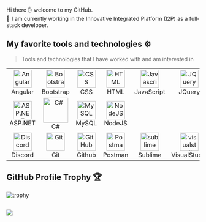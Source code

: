 <p align="justify"> 
Hi there ✋ welcome to my GitHub. <br>
🔭 I am currently working in the Innovative Integrated Platform (I2P) as a full-stack developer.
</p>

## My favorite tools and technologies ⚙️ 

> Tools and technologies that I have worked with and am interested in

<table>
  <!-- Frontend (A-Z) -->
  <tr>
    <td align="center" width="96">
      <img src="https://skillicons.dev/icons?i=angular" width="48" height="48" alt="Angular" />
      <br>Angular
    </td>
    <td align="center" width="96">
      <img src="https://skillicons.dev/icons?i=bootstrap" width="48" height="48" alt="Bootstrap" />
      <br>Bootstrap
    </td>
    <td align="center" width="96">
      <img src="https://skillicons.dev/icons?i=css" width="48" height="48" alt="CSS" />
      <br>CSS
    </td>
    <td align="center" width="96">
      <img src="https://skillicons.dev/icons?i=html" width="48" height="48" alt="HTML" />
      <br>HTML
    </td>
    <td align="center" width="96">
      <img src="https://techstack-generator.vercel.app/js-icon.svg" alt="Javascript" width="48" height="48" />
      <br>JavaScript
    </td>
    <td align="center" width="96">
      <img src="https://skillicons.dev/icons?i=jquery" width="48" height="48" alt="JQuery" />
      <br>JQuery
    </td>
    <td align="center" width="96">
      <img src="https://skillicons.dev/icons?i=pug" width="48" height="48" alt="Pug" />
      <br>Pug
    </td>
    <td align="center" width="96">
      <img src="https://user-images.githubusercontent.com/25181517/183890598-19a0ac2d-e88a-4005-a8df-1ee36782fde1.png" width="48" height="48" alt="TypeScript" />
      <br>TypeScript
    </td>
  </tr>

  <!-- Backend (A-Z) -->
  <tr>
  <td align="center" width="96">
    <img src="https://skillicons.dev/icons?i=dotnet" width="48" height="48" alt="ASP.NET" />
    <br>ASP.NET
  </td>
  <td align="center" width="96">
    <img src="https://techstack-generator.vercel.app/csharp-icon.svg" alt="C#" width="65" height="65" />
    <br>C#
  </td>
  <td align="center" width="96">
    <img src="https://techstack-generator.vercel.app/mysql-icon.svg" alt="MySQL" width="48" height="48" />
    <br>MySQL
  </td>
  <td align="center" width="96">
    <img src="https://skillicons.dev/icons?i=nodejs" width="48" height="48" alt="NodeJS" />
    <br>NodeJS
  </td>
</tr>


  <!-- Tools / Technologies (A-Z) -->
  <tr>
  <td align="center" width="96">
    <img src="https://skillicons.dev/icons?i=discord" width="48" height="48" alt="Discord" />
    <br>Discord
  </td>
  <td align="center" width="96">
    <img src="https://user-images.githubusercontent.com/25181517/192108372-f71d70ac-7ae6-4c0d-8395-51d8870c2ef0.png" width="48" height="48" alt="Git" />
    <br>Git
  </td>
  <td align="center" width="96">
    <img src="https://user-images.githubusercontent.com/25181517/192108374-8da61ba1-99ec-41d7-80b8-fb2f7c0a4948.png" width="48" height="48" alt="GitHub" />
    <br>Github
  </td>
  <td align="center" width="96">
    <img src="https://user-images.githubusercontent.com/25181517/192109061-e138ca71-337c-4019-8d42-4792fdaa7128.png" width="48" height="48" alt="Postman" />
    <br>Postman
  </td>
  <td align="center" width="96">
    <img src="https://skillicons.dev/icons?i=sublime" width="48" height="48" alt="sublime" />
    <br>Sublime
  </td>
  <td align="center" width="96">
    <img src="https://skillicons.dev/icons?i=visualstudio" width="48" height="48" alt="visualstudio" />
    <br>VisualStudio
  </td>
  <td align="center" width="96">
    <img src="https://skillicons.dev/icons?i=windows" width="48" height="48" alt="windows" />
    <br>Windows
  </td>
</tr>

</table>



## GitHub Profile Trophy 🏆
[![trophy](https://github-profile-trophy.vercel.app/?username=CodeVirtualZ&row=1&margin-w=40)](https://github.com/ryo-ma/github-profile-trophy)

##
<img src="https://komarev.com/ghpvc/?username=CodeVirtualZ&label=PROFILE+VIEWS&style=for-the-badge&color=brightgreen">
<!--
**CodeVirtualZ/CodeVirtualZ** is a ✨ _special_ ✨ repository because its `README.md` (this file) appears on your GitHub profile.

Here are some ideas to get you started:

- 🔭 I’m currently working on ...
- 🌱 I’m currently learning ...
- 👯 I’m looking to collaborate on ...
- 🤔 I’m looking for help with ...
- 💬 Ask me about ...
- 📫 How to reach me: ...
- 😄 Pronouns: ...
- ⚡ Fun fact: ...
-->
